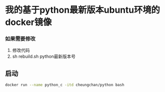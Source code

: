 # 我的基于python最新版本ubuntu环境的docker镜像

### 如果需要修改
1. 修改代码
2. sh rebuild.sh python最新版本号

## 启动
```bash
docker run --name python_c -itd cheungchan/python bash
```